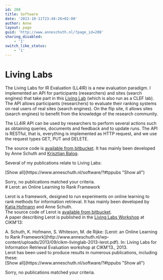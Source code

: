 ```yaml
---
id: 208
title: Software
date: '2013-10-11T23:48:26+02:00'
author: Anne
layout: page
guid: 'http://www.anneschuth.nl/?page_id=208'
sharing_disabled:
    - '1'
switch_like_status:
    - '1'
---
```


# Living Labs

The Living Labs for IR Evaluation (LL4IR) is a new evaluation paradigm. I implemented an API for participants (researchers) and sites (search engines) that take part in this [Living Lab](http://living-labs.net/) (which is also run as a CLEF lab). The API allows participants (researchers) to evaluate their ranking systems on real users of real sites (search engines). On the flip site, it allows sites (search engines) to benefit from the knowledge of the research community.

The LL4IR API can be used by researchers to perform several actions such as obtaining queries, documents and feedback and to update runs. The API is RESTful, that is, everything is implemented as HTTP request, and we use the request types GET, PUT and DELETE.

The source code is [available from bitbucket](https://bitbucket.org/living-labs/ll-api). It has mainly been developed by Anne Schuth and [Krisztian Balog](http://krisztianbalog.com/).

Several of my publications relate to Living Labs:

<div class="teachpress_pub_list"><form method="get" name="tppublistform"><a id="tppubs" name="tppubs"></a>[Show all](https://www.anneschuth.nl/software/?#tppubs "Show all")

</form><div class="teachpress_message_error">Sorry, no publications matched your criteria.

</div></div># Lerot: an Online Learning to Rank Framework

Lerot is a framework, designed to run experiments on online learning to rank methods for information retrieval. It has mainly been developed by [Katja Hofmann](http://khofm.wordpress.com/) and Anne Schuth.  
The source code of Lerot is [available from bitbucket](https://bitbucket.org/ilps/lerot).  
A paper describing Lerot is published in the [Living Labs Workshop](http://living-labs.net/ll13/) at CIKM’13:

<div class="tp_single_publication"><span class="tp_single_author">A. Schuth, K. Hofmann, S. Whiteson, M. de Rijke: </span> <span class="tp_single_title">[Lerot: an Online Learning to Rank Framework](http://www.anneschuth.nl/wp-content/uploads/2013/09/cikm-livinglab-2013-lerot.pdf)</span>. <span class="tp_single_additional"><span class="tp_pub_additional_in">In: </span><span class="tp_pub_additional_booktitle"> Living Labs for Information Retrieval Evaluation workshop at CIKM’13., </span><span class="tp_pub_additional_year">2013</span>.</span></div>Lerot has been used to produce results in numerous publications, including these:

<div class="teachpress_pub_list"><form method="get" name="tppublistform"><a id="tppubs" name="tppubs"></a>[Show all](https://www.anneschuth.nl/software/?#tppubs "Show all")

</form><div class="teachpress_message_error">Sorry, no publications matched your criteria.

</div></div>